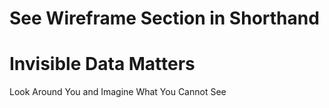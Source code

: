 # See Wireframe Section in Shorthand
<script src="https://embed.shorthand.com/embed_6.js"></script>
<div data-shorthand-embed="carnegiemellon.shorthandstories.com/invisible-data-matters/"><h1>Invisible Data Matters</h1><p>Look Around You and Imagine What You Cannot See</p></div> 
